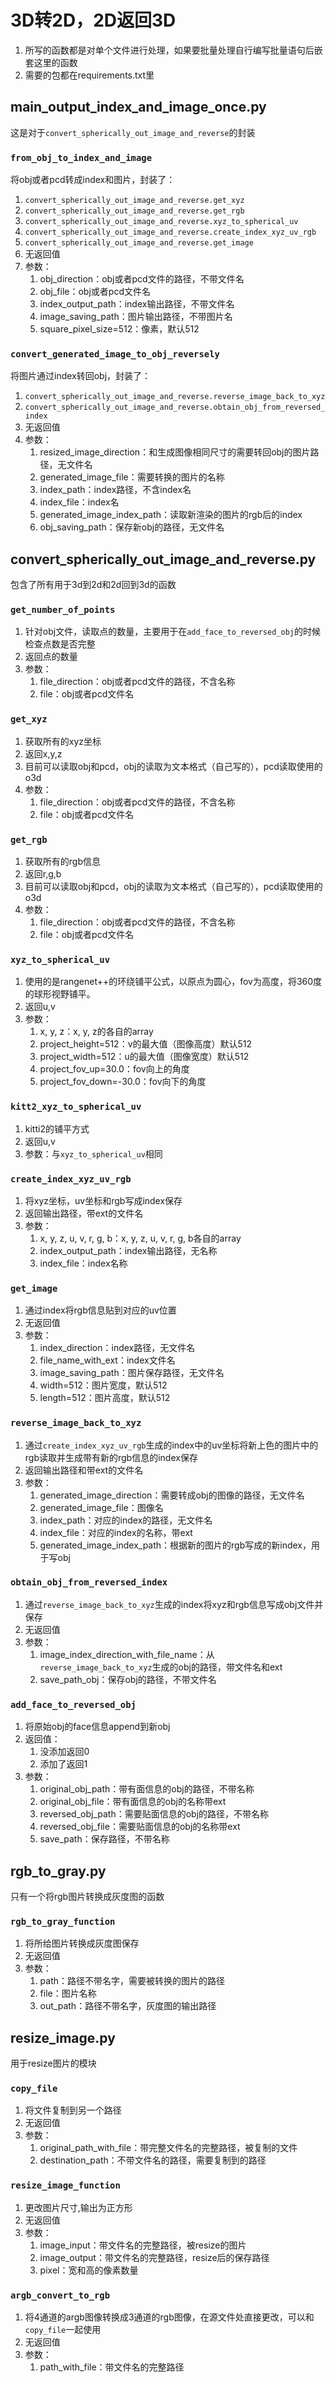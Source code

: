 # 3D转2D，2D返回3D

1. 所写的函数都是对单个文件进行处理，如果要批量处理自行编写批量语句后嵌套这里的函数
2. 需要的包都在requirements.txt里

## main_output_index_and_image_once.py
这是对于`convert_spherically_out_image_and_reverse`的封装
### `from_obj_to_index_and_image`
将obj或者pcd转成index和图片，封装了： 
1. `convert_spherically_out_image_and_reverse.get_xyz`
2. `convert_spherically_out_image_and_reverse.get_rgb`
3. `convert_spherically_out_image_and_reverse.xyz_to_spherical_uv`
4. `convert_spherically_out_image_and_reverse.create_index_xyz_uv_rgb`
5. `convert_spherically_out_image_and_reverse.get_image`
6. 无返回值
7. 参数：
   1. obj_direction：obj或者pcd文件的路径，不带文件名
   2. obj_file：obj或者pcd文件名
   3. index_output_path：index输出路径，不带文件名
   4. image_saving_path：图片输出路径，不带图片名
   5. square_pixel_size=512：像素，默认512

### `convert_generated_image_to_obj_reversely`  
将图片通过index转回obj，封装了：
1. `convert_spherically_out_image_and_reverse.reverse_image_back_to_xyz`
2. `convert_spherically_out_image_and_reverse.obtain_obj_from_reversed_index`
3. 无返回值
4. 参数：
   1. resized_image_direction：和生成图像相同尺寸的需要转回obj的图片路径，无文件名
   2. generated_image_file：需要转换的图片的名称
   3. index_path：index路径，不含index名
   4. index_file：index名
   5. generated_image_index_path：读取新渲染的图片的rgb后的index
   6. obj_saving_path：保存新obj的路径，无文件名

## convert_spherically_out_image_and_reverse.py
包含了所有用于3d到2d和2d回到3d的函数

### `get_number_of_points`
1. 针对obj文件，读取点的数量，主要用于在`add_face_to_reversed_obj`的时候检查点数是否完整
2. 返回点的数量
3. 参数：
   1. file_direction：obj或者pcd文件的路径，不含名称
   2. file：obj或者pcd文件名

### `get_xyz`
1. 获取所有的xyz坐标
2. 返回x,y,z
3. 目前可以读取obj和pcd，obj的读取为文本格式（自己写的），pcd读取使用的o3d
4. 参数：
   1. file_direction：obj或者pcd文件的路径，不含名称
   2. file：obj或者pcd文件名

### `get_rgb`
1. 获取所有的rgb信息
2. 返回r,g,b
3. 目前可以读取obj和pcd，obj的读取为文本格式（自己写的），pcd读取使用的o3d
4. 参数：
   1. file_direction：obj或者pcd文件的路径，不含名称
   2. file：obj或者pcd文件名

### `xyz_to_spherical_uv`
1. 使用的是rangenet++的环绕铺平公式，以原点为圆心，fov为高度，将360度的球形视野铺平。
2. 返回u,v
3. 参数：
   1. x, y, z：x, y, z的各自的array
   2. project_height=512：v的最大值（图像高度）默认512
   3. project_width=512：u的最大值（图像宽度）默认512
   4. project_fov_up=30.0：fov向上的角度
   5. project_fov_down=-30.0：fov向下的角度

### `kitt2_xyz_to_spherical_uv`
1. kitti2的铺平方式
2. 返回u,v
3. 参数：与`xyz_to_spherical_uv`相同

### `create_index_xyz_uv_rgb`
1. 将xyz坐标，uv坐标和rgb写成index保存
2. 返回输出路径，带ext的文件名
3. 参数：
   1. x, y, z, u, v, r, g, b：x, y, z, u, v, r, g, b各自的array
   2. index_output_path：index输出路径，无名称
   3. index_file：index名称

### `get_image`
1. 通过index将rgb信息贴到对应的uv位置
2. 无返回值
3. 参数：
   1. index_direction：index路径，无文件名
   2. file_name_with_ext：index文件名
   3. image_saving_path：图片保存路径，无文件名
   4. width=512：图片宽度，默认512
   5. length=512：图片高度，默认512


### `reverse_image_back_to_xyz`
1. 通过`create_index_xyz_uv_rgb`生成的index中的uv坐标将新上色的图片中的rgb读取并生成带有新的rgb信息的index保存
2. 返回输出路径和带ext的文件名
3. 参数：
   1. generated_image_direction：需要转成obj的图像的路径，无文件名
   2. generated_image_file：图像名
   3. index_path：对应的index的路径，无文件名
   4. index_file：对应的index的名称，带ext
   5. generated_image_index_path：根据新的图片的rgb写成的新index，用于写obj

### `obtain_obj_from_reversed_index`
1. 通过`reverse_image_back_to_xyz`生成的index将xyz和rgb信息写成obj文件并保存
2. 无返回值
3. 参数：
   1. image_index_direction_with_file_name：从`reverse_image_back_to_xyz`生成的obj的路径，带文件名和ext
   2. save_path_obj：保存obj的路径，不带文件名

### `add_face_to_reversed_obj`
1. 将原始obj的face信息append到新obj
2. 返回值：
   1. 没添加返回0
   2. 添加了返回1
3. 参数：
   1. original_obj_path：带有面信息的obj的路径，不带名称
   2. original_obj_file：带有面信息的obj的名称带ext
   3. reversed_obj_path：需要贴面信息的obj的路径，不带名称
   4. reversed_obj_file：需要贴面信息的obj的名称带ext
   5. save_path：保存路径，不带名称

## rgb_to_gray.py
只有一个将rgb图片转换成灰度图的函数

### `rgb_to_gray_function`
1. 将所给图片转换成灰度图保存
2. 无返回值
3. 参数：
   1. path：路径不带名字，需要被转换的图片的路径
   2. file：图片名称
   3. out_path：路径不带名字，灰度图的输出路径

## resize_image.py
用于resize图片的模块
### `copy_file`
1. 将文件复制到另一个路径
2. 无返回值
3. 参数：
   1. original_path_with_file：带完整文件名的完整路径，被复制的文件
   2. destination_path：不带文件名的路径，需要复制到的路径

### `resize_image_function`
1. 更改图片尺寸,输出为正方形
2. 无返回值
3. 参数：
   1. image_input：带文件名的完整路径，被resize的图片
   2. image_output：带文件名的完整路径，resize后的保存路径
   3. pixel：宽和高的像素数量

### `argb_convert_to_rgb`
1. 将4通道的argb图像转换成3通道的rgb图像，在源文件处直接更改，可以和`copy_file`一起使用
2. 无返回值
3. 参数：
   1. path_with_file：带文件名的完整路径




